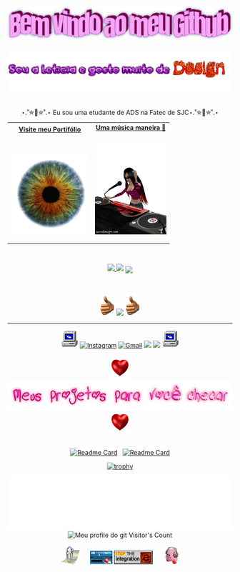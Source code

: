 
<div align="center">
    
  <img src="Imagens/Bem vindo.png" style="max-width: 100%;" alt="Bem vindes!!!" />
  <br />  
  <br />
  <img height="" alt="Sou a Leti e graphic design is my passion" src="Imagens/oiiiii.gif"/>
  <br />
  <br />
  <p>
       ִ⋆.˚✮🐇✮˚.⋆ Eu sou uma etudante de ADS na Fatec de SJC⋆.˚✮🐇✮˚.⋆ 
  </p> 
</div>


<table width="100%" align="center">
<tr>
<td align="center">
  <a href="https://leti-10.github.io">
    <strong>Visite meu Portifólio</strong>
    <br />
    <br />
    <br />
    <p>
      <img alt="Globe" height="175" src="Imagens/6deb.gif">
    </a>
  </p>
</td>

<td align="center">
  <a href="https://youtu.be/fTH71AAxXmM?si=SqkioWTDnWLfReTo">
    <strong>Uma música maneira 🤘</strong>
    <br />
    <br />
    <p>
      <img height="200" alt="Music" src="Imagens/156V.gif">
    </a>
  </p>
</td>
</tr>
</table>

<span>&nbsp;&nbsp;&nbsp;&nbsp;</span>  

<div align="center">
  <a href="https://github.com/LeticiaLopes">
    <img height="180em" src="https://github-readme-stats.vercel.app/api?username=Leti-10&show_icons=true&theme=aura&include_all_commits=true&count_private=true"/>
  </a>
  <img height="180em" src="https://github-readme-stats.vercel.app/api/top-langs/?username=Leti-10&layout=compact&langs_count=7&theme=aura"/>
  <img align="center" src="https://github-readme-streak-stats.herokuapp.com/?user=Leti-10&theme=aura">
</div>

<span>&nbsp;&nbsp;&nbsp;&nbsp;</span>  

<div align="center">
  <img src="Imagens/3nRF.gif" height="50"/>
  <img src="https://go-skill-icons.vercel.app/api/icons?i=python,html,canva,css,figma,git,github,idea,java,jira,excel,ollama,maven,jax,mysql,apache,discord,powershell,lucidchart,opera" height="80"/>
  <img src="Imagens/3nRF.gif" height="50"/>
</div>

---

<div style="display: inline_block;" align="center">
  <img src="Imagens/MXfm.gif" alt="pc" height='40'/>
  <a href="https://www.instagram.com/leticia_e_lopes?igsh=ZDVhZ3JyY25jeXZs" target="_blank">
  <img src="https://img.shields.io/badge/-Instagram-%23E4405F?style=for-the-badge&logo=instagram&logoColor=white" alt="Instagram"></a>
<a href="https://mail.google.com/mail/?view=cm&to=leti.oli.lopes@gmail.com" target="_blank">
  <img src="https://img.shields.io/badge/-Gmail-%23333?style=for-the-badge&logo=gmail&logoColor=white" alt="Gmail"></a>
  <a href="https://www.linkedin.com/in/leticia-lopes-037737325/" target="_blank"><img src="https://img.shields.io/badge/-LinkedIn-%230077B5?style=for-the-badge&logo=linkedin&logoColor=white" target="_blank"></a>
  <a href="https://github.com/Leti-10/leti-10.github.io/blob/main/imagens/Currículo1.pdf"><img src="https://img.shields.io/badge/Curr%C3%ADculo-990000?style=for-the-badge&logoSize=auto" target="_blank"></a>

    
  <img src="Imagens/MXfm.gif" alt="pc" height='40'/>
  <br><br>

  <div align="center">
      
  <img src="Imagens/6nr.gif" height="50"/>
  <br />
  <img src="Imagens/projetos.png" alt="projetos!!!!!!!!"/>
  <br />
  <img src="Imagens/6nr.gif" height="50"/>
  <br />
  <br />
  
      
[![Readme Card](https://github-readme-stats.vercel.app/api/pin/?username=SPACELINE-API&repo=Metodologia-Scrum&theme=aura)](https://github.com/SPACELINE-API/Metodologia-Scrum) &nbsp;  [![Readme Card](https://github-readme-stats.vercel.app/api/pin/?username=SPACELINE-API&repo=API_Semestre2&theme=aura)](https://github.com/SPACELINE-API/API_Semestre2)
   <div/>

   <div align="center">
       
[![trophy](https://github-profile-trophy.vercel.app/?username=Leti-10&theme=radical)](https://github.com/Leti-10/Leti-10)
       
   </div>



<div align="center">
  <img height="120" alt="Thanks for visiting me" width="100%" src="Imagens/tchauuuu.gif" />

   <div>
    <img src="https://profile-counter.deno.dev/meu-repo/count.svg" alt="Meu profile do git Visitor's Count" />
   </div>
    
  <br />  

  <img src="Imagens/1zfr.gif" alt="clippy!!!!" height='40'/>
  <span>&nbsp;&nbsp;&nbsp;&nbsp;</span>  
  <img src="Imagens/IfAi.gif" alt="ad" height="30" />
  <img src="Imagens/WgiA.gif" alt="Microsoft Internet Explorer" height='30' />
  <span>&nbsp;&nbsp;&nbsp;&nbsp;&nbsp;</span>
  <img src="Imagens/45RT.gif" alt="kirby" height="40" />
  
</div>
